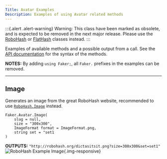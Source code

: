 ```yaml
---
Title: Avatar Examples
Description: Examples of using Avatar related methods
---
```


:::{.alert .alert-warning}
<i class="fa fa-warning" aria-hidden="true"></i>
<span class="sr-only">Warning:</span>
This class have been marked as obsolete, and is expected to be removed in the next major release.
Please use the [RoboHash](robohash) or [FlatHash](flathash) classes instead.
:::

Examples of available methods and a possible output from a call.
See the [API documentation](../../api/Faker/Avatar) for the syntax of the methods.

**NOTES:**
By adding `using Faker;`, all `Faker.` prefixes in the examples can be removed.

- - -

## Image
Generates an image from the great RoboHash website,
recommended to use [`RoboHash.Image`](robohash#Image) instead.
```
Faker.Avatar.Image(
	slug = null,
	size = "300x300",
	ImageFormat format = ImageFormat.png,
	string set = "set1
)
```
**OUTPUTS:** `"http://robohash.org/dictasitsit.png?size=300x300&set=set1"`
![RoboHash Example Image](http://robohash.org/dictasitsit.png?size=300x300&set=set1){.img-responsive}
